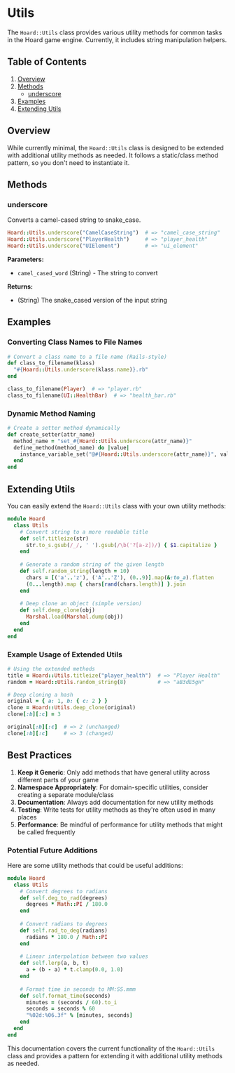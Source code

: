 # Utils

The `Hoard::Utils` class provides various utility methods for common tasks in the Hoard game engine. Currently, it includes string manipulation helpers.

## Table of Contents

1. [Overview](#overview)
2. [Methods](#methods)
   - [underscore](#underscore)
3. [Examples](#examples)
4. [Extending Utils](#extending-utils)

## Overview

While currently minimal, the `Hoard::Utils` class is designed to be extended with additional utility methods as needed. It follows a static/class method pattern, so you don't need to instantiate it.

## Methods

### underscore

Converts a camel-cased string to snake_case.

```ruby
Hoard::Utils.underscore("CamelCaseString")  # => "camel_case_string"
Hoard::Utils.underscore("PlayerHealth")     # => "player_health"
Hoard::Utils.underscore("UIElement")        # => "ui_element"
```

**Parameters:**
- `camel_cased_word` (String) - The string to convert

**Returns:**
- (String) The snake_cased version of the input string

## Examples

### Converting Class Names to File Names

```ruby
# Convert a class name to a file name (Rails-style)
def class_to_filename(klass)
  "#{Hoard::Utils.underscore(klass.name)}.rb"
end

class_to_filename(Player)  # => "player.rb"
class_to_filename(UI::HealthBar)  # => "health_bar.rb"
```

### Dynamic Method Naming

```ruby
# Create a setter method dynamically
def create_setter(attr_name)
  method_name = "set_#{Hoard::Utils.underscore(attr_name)}"
  define_method(method_name) do |value|
    instance_variable_set("@#{Hoard::Utils.underscore(attr_name)}", value)
  end
end
```

## Extending Utils

You can easily extend the `Hoard::Utils` class with your own utility methods:

```ruby
module Hoard
  class Utils
    # Convert string to a more readable title
    def self.titleize(str)
      str.to_s.gsub(/_/, ' ').gsub(/\b('?[a-z])/) { $1.capitalize }
    end
    
    # Generate a random string of the given length
    def self.random_string(length = 10)
      chars = [('a'..'z'), ('A'..'Z'), (0..9)].map(&:to_a).flatten
      (0...length).map { chars[rand(chars.length)] }.join
    end
    
    # Deep clone an object (simple version)
    def self.deep_clone(obj)
      Marshal.load(Marshal.dump(obj))
    end
  end
end
```

### Example Usage of Extended Utils

```ruby
# Using the extended methods
title = Hoard::Utils.titleize("player_health")  # => "Player Health"
random = Hoard::Utils.random_string(8)          # => "aB3dE5gH"

# Deep cloning a hash
original = { a: 1, b: { c: 2 } }
clone = Hoard::Utils.deep_clone(original)
clone[:b][:c] = 3

original[:b][:c]  # => 2 (unchanged)
clone[:b][:c]     # => 3 (changed)
```

## Best Practices

1. **Keep it Generic**: Only add methods that have general utility across different parts of your game
2. **Namespace Appropriately**: For domain-specific utilities, consider creating a separate module/class
3. **Documentation**: Always add documentation for new utility methods
4. **Testing**: Write tests for utility methods as they're often used in many places
5. **Performance**: Be mindful of performance for utility methods that might be called frequently

### Potential Future Additions

Here are some utility methods that could be useful additions:

```ruby
module Hoard
  class Utils
    # Convert degrees to radians
    def self.deg_to_rad(degrees)
      degrees * Math::PI / 180.0
    end
    
    # Convert radians to degrees
    def self.rad_to_deg(radians)
      radians * 180.0 / Math::PI
    end
    
    # Linear interpolation between two values
    def self.lerp(a, b, t)
      a + (b - a) * t.clamp(0.0, 1.0)
    end
    
    # Format time in seconds to MM:SS.mmm
    def self.format_time(seconds)
      minutes = (seconds / 60).to_i
      seconds = seconds % 60
      "%02d:%06.3f" % [minutes, seconds]
    end
  end
end
```

This documentation covers the current functionality of the `Hoard::Utils` class and provides a pattern for extending it with additional utility methods as needed.
